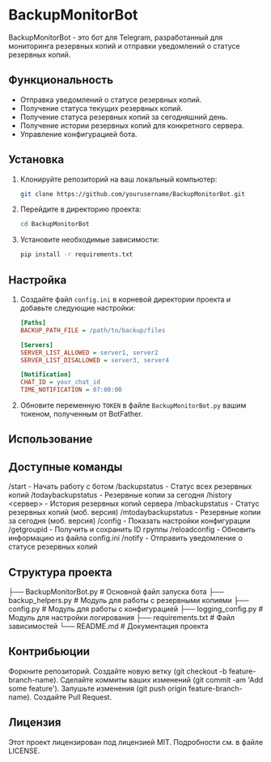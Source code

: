 # BackupMonitorBot

BackupMonitorBot - это бот для Telegram, разработанный для мониторинга резервных копий и отправки уведомлений о статусе резервных копий.

## Функциональность

- Отправка уведомлений о статусе резервных копий.
- Получение статуса текущих резервных копий.
- Получение статуса резервных копий за сегодняшний день.
- Получение истории резервных копий для конкретного сервера.
- Управление конфигурацией бота.

## Установка

1. Клонируйте репозиторий на ваш локальный компьютер:
    ```sh
    git clone https://github.com/yourusername/BackupMonitorBot.git
    ```
2. Перейдите в директорию проекта:
    ```sh
    cd BackupMonitorBot
    ```
3. Установите необходимые зависимости:
    ```sh
    pip install -r requirements.txt
    ```

## Настройка

1. Создайте файл `config.ini` в корневой директории проекта и добавьте следующие настройки:

    ```ini
    [Paths]
    BACKUP_PATH_FILE = /path/to/backup/files

    [Servers]
    SERVER_LIST_ALLOWED = server1, server2
    SERVER_LIST_DISALLOWED = server3, server4

    [Notification]
    CHAT_ID = your_chat_id
    TIME_NOTIFICATION = 07:00:00
    ```

2. Обновите переменную `TOKEN` в файле `BackupMonitorBot.py` вашим токеном, полученным от BotFather.

## Использование

## Доступные команды
/start - Начать работу с ботом
/backupstatus - Статус всех резервных копий
/todaybackupstatus - Резервные копии за сегодня
/history <сервер> - История резервных копий сервера
/mbackupstatus - Статус резервных копий (моб. версия)
/mtodaybackupstatus - Резервные копии за сегодня (моб. версия)
/config - Показать настройки конфигурации
/getgroupid - Получить и сохранить ID группы
/reloadconfig - Обновить информацию из файла config.ini
/notify - Отправить уведомление о статусе резервных копий

## Структура проекта
├── BackupMonitorBot.py          # Основной файл запуска бота
├── backup_helpers.py            # Модуль для работы с резервными копиями
├── config.py                    # Модуль для работы с конфигурацией
├── logging_config.py            # Модуль для настройки логирования
├── requirements.txt             # Файл зависимостей
└── README.md                    # Документация проекта


## Контрибьюции
Форкните репозиторий.
Создайте новую ветку (git checkout -b feature-branch-name).
Сделайте коммиты ваших изменений (git commit -am 'Add some feature').
Запушьте изменения (git push origin feature-branch-name).
Создайте Pull Request.

## Лицензия
Этот проект лицензирован под лицензией MIT. Подробности см. в файле LICENSE.